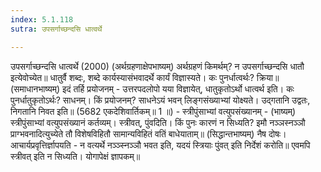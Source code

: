 ```yaml
---
index: 5.1.118
sutra: उपसर्गाच्छन्दसि धात्वर्थे

---
```

 उपसर्गाच्छन्दसि धात्वर्थे (2000) (अर्थग्रहणाक्षेपभाष्यम्) अर्थग्रहणं किमर्थम्? न उपसर्गाच्छन्दसि धातौ इत्येवोच्येत॥ धातुर्वै शब्दः, शब्दे कार्यस्यासंभवादर्थे कार्यं विज्ञास्यते। कः पुनर्धात्वर्थः? क्रिया॥ (समाधानभाष्यम्) इदं तर्हि प्रयोजनम् - उत्तरपदलोपो यया विज्ञायेत्, धातुकृतोऽर्थो धात्वर्थ इति। कः पुनर्धातुकृतोऽर्थः? साधनम्। किं प्रयोजनम्? साधनेऽयं भवन् लिङ्गसंख्याभ्यां योक्ष्यते। उद्गतानि उद्वतः, निगतानि निवत इति॥ (5682 एकदेशिवार्तिकम्॥ 1 ॥) - स्त्रीपुंसाभ्यां वत्युपसंख्यानम् - (भाष्यम्) स्त्रीपुंसाभ्यां वत्युपसंख्यानं कर्तव्यम्। स्त्रीवत्, पुंवदिति। किं पुनः कारणं न सिध्यति? इमौ नञ्ञस्नञ्ञौ प्राग्भवनादित्युच्येते तौ विशेषविहितौ सामान्यविहितं वतिं बाधेयाताम्॥ (सिद्धान्तभाष्यम्) नैष दोषः। आचार्यप्रवृत्तिर्ज्ञापयति - न वत्यर्थे नञ्ञ्स्नञ्ञौ भवत इति, यदयं स्त्रियाः पुंवत् इति निर्देशं करोति॥ एवमपि स्त्रीवत् इति न सिध्यति। योगापेक्षं ज्ञापकम्॥ 